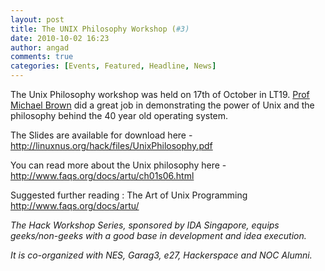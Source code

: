 ```yaml
---
layout: post
title: The UNIX Philosophy Workshop (#3)
date: 2010-10-02 16:23
author: angad
comments: true
categories: [Events, Featured, Headline, News]
---
```

The Unix Philosophy workshop was held on 17th of October in LT19. <a href="http://www.comp.nus.edu.sg/~brown/">Prof Michael Brown</a> did a great job in demonstrating the power of Unix and the philosophy behind the 40 year old operating system.

The Slides are available for download here - <a href="http://linuxnus.org/hack/files/UnixPhilosophy.pdf">http://linuxnus.org/hack/files/UnixPhilosophy.pdf</a>

You can read more about the Unix philosophy here - <a href="http://www.faqs.org/docs/artu/ch01s06.html">http://www.faqs.org/docs/artu/ch01s06.html</a>

Suggested further reading : The Art of Unix Programming <a href="http://www.faqs.org/docs/artu/ch01s06.html">http://www.faqs.org/docs/artu/</a>

<em>The Hack Workshop Series, sponsored by IDA Singapore, equips geeks/non-geeks with a good base in development and idea execution.

It is co-organized with NES, Garag3, e27, Hackerspace and NOC Alumni.</em>
